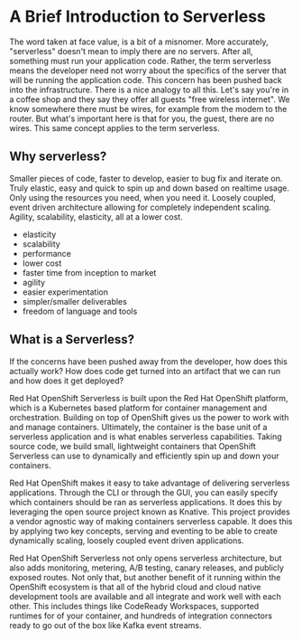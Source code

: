 # A Brief Introduction to Serverless
The word taken at face value, is a bit of a misnomer.  More accurately, "serverless" doesn't mean to imply there are no servers.  After all, something must run your application code.  Rather, the term serverless means the developer need not worry about the specifics of the server that will be running the application code.  This concern has been pushed back into the infrastructure.
There is a nice analogy to all this.  Let's say you're in a coffee shop and they say they offer all guests "free wireless internet".  We know somewhere there must be wires, for example from the modem to the router.  But what's important here is that for you, the guest, there are no wires.  This same concept applies to the term serverless.

## Why serverless?
Smaller pieces of code, faster to develop, easier to bug fix and iterate on.  Truly elastic, easy and quick to spin up and down based on realtime usage.  Only using the resources you need, when you need it.  Loosely coupled, event driven architecture allowing for completely independent scaling.  Agility, scalability, elasticity, all at a lower cost.

* elasticity
* scalability
* performance
* lower cost
* faster time from inception to market
* agility
* easier experimentation
* simpler/smaller deliverables
* freedom of language and tools

## What is a Serverless?
If the concerns have been pushed away from the developer, how does this actually work?  How does code get turned into an artifact that we can run and how does it get deployed?

Red Hat OpenShift Serverless is built upon the Red Hat OpenShift platform, which is a Kubernetes based platform for container management and orchestration.  Building on top of OpenShift gives us the power to work with and manage containers.  Ultimately, the container is the base unit of a serverless application and is what enables serverless capabilities.  Taking source code, we build small, lightweight containers that OpenShift Serverless can use to dynamically and efficiently spin up and down your containers.

Red Hat OpenShift makes it easy to take advantage of delivering serverless applications. Through the CLI or through the GUI, you can easily specify which containers should be ran as serverless applications.  It does this by leveraging the open source project known as Knative.  This project provides a vendor agnostic way of making containers serverless capable.  It does this by applying two key concepts, serving and eventing to be able to create dynamically scaling, loosely coupled event driven applications.

Red Hat OpenShift Serverless not only opens serverless architecture, but also adds monitoring, metering, A/B testing, canary releases, and publicly exposed routes.  Not only that, but another benefit of it running within the OpenShift ecosystem is that all of the hybrid cloud and cloud native development tools are available and all integrate and work well with each other.  This includes things like CodeReady Workspaces, supported runtimes for of your container, and hundreds of integration connectors ready to go out of the box like Kafka event streams.
